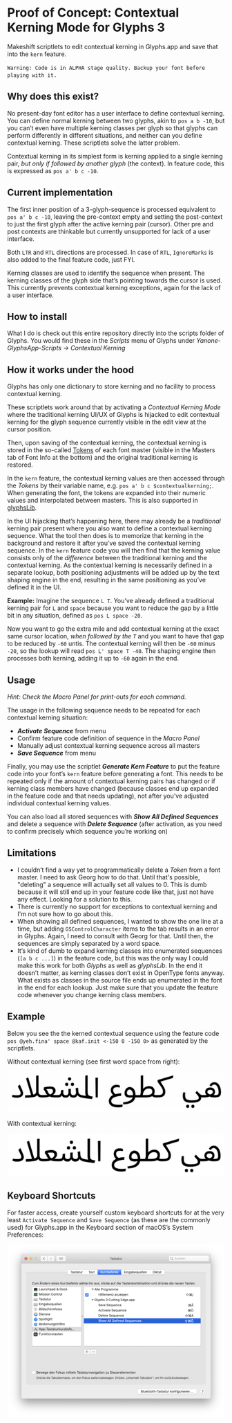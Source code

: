 # Proof of Concept: Contextual Kerning Mode for Glyphs 3

Makeshift scriptlets to edit contextual kerning in Glyphs.app and save that into the `kern` feature.

`Warning: Code is in ALPHA stage quality. Backup your font before playing with it.`

## Why does this exist?

No present-day font editor has a user interface to define contextual kerning. You can define normal kerning between two glyphs, akin to `pos a b -10`, but you can’t even have multiple kerning classes per glyph so that glyphs can perform differently in different situations, and neither can you define contextual kerning. These scriptlets solve the latter problem.

Contextual kerning in its simplest form is kerning applied to a single kerning pair, *but only if followed by another glyph* (the context).
In feature code, this is expressed as `pos a' b c -10`.

## Current implementation

The first inner position of a 3-glyph-sequence is processed equivalent to `pos a' b c -10`, leaving the pre-context empty and setting the post-context to just the first glyph after the active kerning pair (cursor). Other pre and post contexts are thinkable but currently unsupported for lack of a user interface.

Both `LTR` and `RTL` directions are processed. In case of `RTL`, `IgnoreMarks` is also added to the final feature code, just FYI.

Kerning classes are used to identify the sequence when present. The kerning classes of the glyph side that’s pointing towards the cursor is used. This currently prevents contextual kerning exceptions, again for the lack of a user interface.

## How to install

What I do is check out this entire repository directly into the scripts folder of Glyphs. You would find these in the _Scripts_ menu of Glyphs under _Yanone-GlyphsApp-Scripts → Contextual Kerning_

## How it works under the hood

Glyphs has only one dictionary to store kerning and no facility to process contextual kerning. 

These scriptlets work around that by activating a _Contextual Kerning Mode_ where the traditional kerning UI/UX of Glyphs is hijacked to edit contextual kerning for the glyph sequence currently visible in the edit view at the cursor position. 

Then, upon saving of the contextual kerning, the contextual kerning is stored in the so-called [Tokens](https://glyphsapp.com/learn/tokens) of each font master (visible in the Masters tab of Font Info at the bottom) and the original traditional kerning is restored.

In the `kern` feature, the contextual kerning values are then accessed through the _Tokens_ by their variable name, e.g. `pos a' b c $contextualkerning;`. When generating the font, the tokens are expanded into their numeric values and interpolated between masters. This is also supported in [glyphsLib](https://github.com/googlefonts/glyphsLib).

In the UI hijacking that’s happening here, there may already be a _traditional_ kerning pair present where you also want to define a contextual kerning sequence. What the tool then does is to memorize that kerning in the background and restore it after you’ve saved the contextual kerning sequence. In the `kern` feature code you will then find that the kerning value consists only of the _difference_ between the traditional kerning and the contextual kerning. As the contextual kerning is necessarily defined in a separate lookup, both positioning adjustments will be added up by the text shaping engine in the end, resulting in the same positioning as you’ve defined it in the UI.

**Example:** Imagine the sequence `L T`. You’ve already defined a traditional kerning pair for `L` and `space` because you want to reduce the gap by a little bit in any situation, defined as `pos L space -20`.

Now you want to go the extra mile and add contextual kerning at the exact same cursor location, *when followed by the `T`* and you want to have that gap to be reduced by `-60` untis. The contextual kerning will then be `-60` minus `-20`, so the lookup will read `pos L' space T -40`. The shaping engine then processes both kerning, adding it up to `-60` again in the end.

## Usage

*Hint: Check the Macro Panel for print-outs for each command.*

The usage in the following sequence needs to be repeated for each contextual kerning situation:

* ___Activate Sequence___ from menu
* Confirm feature code definition of sequence in the _Macro Panel_
* Manually adjust contextual kerning sequence across all masters
* ___Save Sequence___ from menu

Finally, you may use the scriptlet ___Generate Kern Feature___ to put the feature code into your font’s `kern` feature before generating a font. This needs to be repeated only if the amount of contextual kerning pairs has changed or if kerning class members have changed (because classes end up expanded in the feature code and that needs updating), not after you’ve adjusted individual contextual kerning values.

You can also load all stored sequences with ___Show All Defined Sequences___ and delete a sequence with ___Delete Sequence___ (after activation, as you need to confirm precisely which sequence you’re working on)

## Limitations

* I couldn’t find a way yet to programmatically delete a _Token_ from a font master. I need to ask Georg how to do that. Until that's possible, "deleting" a sequence will actually set all values to 0. This is dumb because it will still end up in your feature code like that, just not have any effect. Looking for a solution to this.
* There is currently no support for exceptions to contextual kerning and I'm not sure how to go about this.
* When showing all defined sequences, I wanted to show the one line at a time, but adding `GSControlCharacter` items to the tab results in an error in Glyphs. Again, I need to consult with Georg for that. Until then, the sequences are simply separated by a word space.
* It’s kind of dumb to expand kerning classes into enumerated sequences (`[a b c ...]`) in the feature code, but this was the only way I could make this work for both *Glyphs* as well as *glyphsLib*. In the end it doesn’t matter, as kerning classes don’t exist in OpenType fonts anyway. What exists as classes in the source file ends up enumerated in the font in the end for each lookup. Just make sure that you update the feature code whenever you change kerning class members.

## Example

Below you see the the kerned contextual sequence using the feature code `pos @yeh.fina' space @kaf.init <-150 0 -150 0>` as generated by the scriptlets.

Without contextual kerning (see first word space from right):

![](without.png)

With contextual kerning:

![](with.png)



## Keyboard Shortcuts

For faster access, create yourself custom keyboard shortcuts for at the very least `Activate Sequence` and `Save Sequence` (as these are the commonly used) for Glyphs.app in the Keyboard section of macOS’s System Preferences:

![](systempreferences.png)
